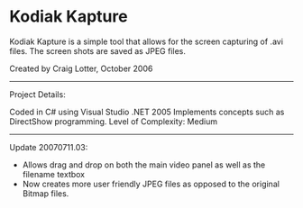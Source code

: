 Kodiak Kapture
==============

Kodiak Kapture is a simple tool that allows for the screen capturing of .avi files. The screen shots are saved as JPEG files.

Created by Craig Lotter, October 2006

*********************************

Project Details:

Coded in C# using Visual Studio .NET 2005
Implements concepts such as DirectShow programming.
Level of Complexity: Medium

*********************************

Update 20070711.03:

- Allows drag and drop on both the main video panel as well as the filename textbox
- Now creates more user friendly JPEG files as opposed to the original Bitmap files.

